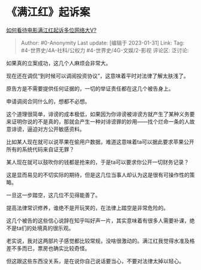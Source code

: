 # 《满江红》起诉案
[如何看待电影满江红起诉多位网络大V?](https://www.zhihu.com/question/581004433/answer/2869150868)

> Author: #0-Anonymity
> Last update: [编辑于 2023-01-31]
> Link:
> Tag: #4-世界史/4A-社科/公权力 #4-世界史/4G-文娱/2-影视
> 评论区:
> 泛讨论:

如果真的立案成功，这几个人麻烦会非常大。

现在还在调侃“到时候可以调阅投资协议”，这意味着平时对法律了解太肤浅了。

原告方是不需要提供任何证据的，一切的举证责任都在这几个被告身上。

申请调阅合同什么的，想都不必想。

这个道理很简单，诽谤的成本极低，如果因为你诽谤被诽谤方就产生了某种义务要来证明你说的不是真的，那就会产生一种对诽谤罪的妙用——找个烂命一条的人故意诽谤，逼迫对方公开敏感资料。

比如某人现在就可以说苹果在偷用户数据，难道这意味着ta可以据此要求苹果公开所有的系统代码来自证无罪？

某人现在就可以鼓吹你的钱都是抢来的，于是ta可以要求你公开一切财务记录？

这是显而易见的不切实际的期待，但是这几位当事人却认为这是很有可操作性的策略。

一旦这一步踏空，这几位不见得能善了。

提高法律常识修养，谁绝不是开玩笑的，在法律上踏空是非常危险的。

这几个被告的这些信心说辞在知乎叫好声一片，其实意味着有很多人需要补课，绝不是ta们的处境真的很乐观。

﻿老实说，我对这两部片子感觉都比较常规，没啥很激动的。满江红我觉得水准及格差不多而已，票房也确实比较奇怪。

但这跟这些东西没关系，是在说你自己说话要当心，不要对法律太掉以轻心。
